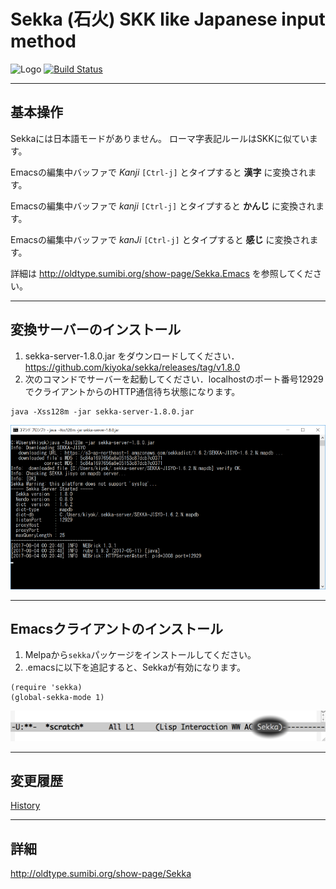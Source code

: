 # Sekka (石火) SKK like Japanese input method

![Logo](https://www.dropbox.com/s/eabcg33iqx5h7nw/iStock_000016378483XTiny.jpg?raw=1)  [![Build Status](https://travis-ci.org/kiyoka/sekka.svg?branch=master)](https://travis-ci.org/kiyoka/sekka)

----

## 基本操作

Sekkaには日本語モードがありません。
ローマ字表記ルールはSKKに似ています。

   Emacsの編集中バッファで _Kanji_ `[Ctrl-j]` とタイプすると **漢字** に変換されます。
   
   Emacsの編集中バッファで _kanji_ `[Ctrl-j]` とタイプすると **かんじ** に変換されます。
   
   Emacsの編集中バッファで _kanJi_ `[Ctrl-j]` とタイプすると **感じ** に変換されます。

詳細は <http://oldtype.sumibi.org/show-page/Sekka.Emacs> を参照してください。

----

## 変換サーバーのインストール

1. sekka-server-1.8.0.jar をダウンロードしてください． <https://github.com/kiyoka/sekka/releases/tag/v1.8.0>
2. 次のコマンドでサーバーを起動してください．localhostのポート番号12929でクライアントからのHTTP通信待ち状態になります。

```
java -Xss128m -jar sekka-server-1.8.0.jar
```

![enabled]( ./doc/img/java_on_windows10.png )

----

## Emacsクライアントのインストール

1. Melpaから`sekka`パッケージをインストールしてください。
2. .emacsに以下を追記すると、Sekkaが有効になります。

```
(require 'sekka)
(global-sekka-mode 1)
```

![enabled]( ./doc/img/sekka.modeline.png )

----

## 変更履歴

[History]( ./doc/History.md )

----

## 詳細
 <http://oldtype.sumibi.org/show-page/Sekka>
